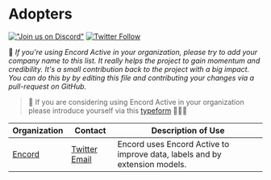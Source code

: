 # Adopters

[!["Join us on
Discord"](https://shields.io/badge/Discord-chat-blue?logo=discord&logoColor=white)](https://discord.gg/TU6yT7Uvx3) [![Twitter
Follow](https://img.shields.io/twitter/follow/encord_team?label=%40encord_team&style=social)](https://twitter.com/encord_team)

🦩 _If you're using Encord Active in your organization, please try to add your company name to this list. It really helps the project to gain momentum and credibility. It's a small contribution back to the project with a big impact. You can do this by by editing this file and contributing your changes via a pull-request on GitHub._

> 👋 If you are considering using Encord Active in your organization please introduce yourself via this [typeform](https://l3yr0zko9ed.typeform.com/to/FLp6fV1R?typeform-source=landing_home) 🙇🏻‍♂️

| Organization                     | Contact                                                                      | Description of Use                                                         |
| -------------------------------- | ---------------------------------------------------------------------------- | -------------------------------------------------------------------------- |
| [Encord](https://www.encord.com) | [Twitter](https://twitter.com/encord_team) [Email](mailto:active@encord.com) | Encord uses Encord Active to improve data, labels and by extension models. |
